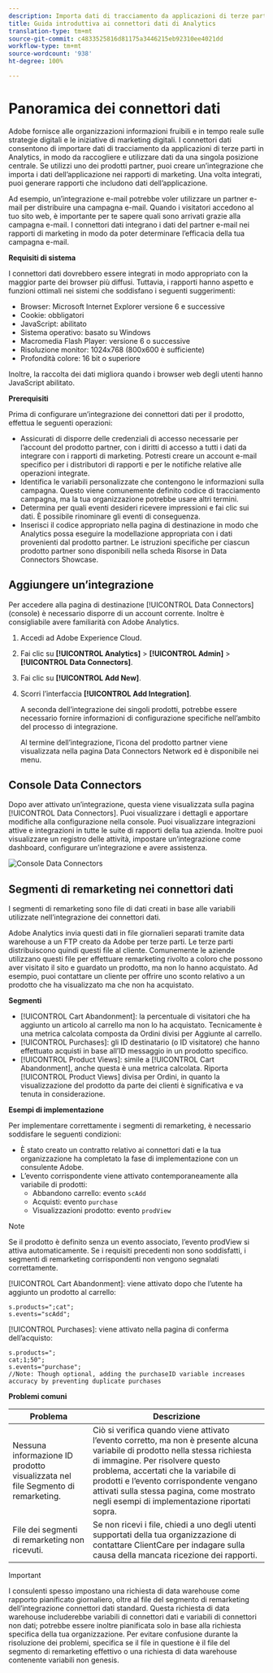 ```yaml
---
description: Importa dati di tracciamento da applicazioni di terze parti in Analytics.
title: Guida introduttiva ai connettori dati di Analytics
translation-type: tm+mt
source-git-commit: c4833525816d81175a3446215eb92310ee4021dd
workflow-type: tm+mt
source-wordcount: '938'
ht-degree: 100%

---
```



# Panoramica dei connettori dati

Adobe fornisce alle organizzazioni informazioni fruibili e in tempo reale sulle strategie digitali e le iniziative di marketing digitali. I connettori dati consentono di importare dati di tracciamento da applicazioni di terze parti in Analytics, in modo da raccogliere e utilizzare dati da una singola posizione centrale. Se utilizzi uno dei prodotti partner, puoi creare un’integrazione che importa i dati dell’applicazione nei rapporti di marketing. Una volta integrati, puoi generare rapporti che includono dati dell’applicazione.

Ad esempio, un’integrazione e-mail potrebbe voler utilizzare un partner e-mail per distribuire una campagna e-mail. Quando i visitatori accedono al tuo sito web, è importante per te sapere quali sono arrivati grazie alla campagna e-mail. I connettori dati integrano i dati del partner e-mail nei rapporti di marketing in modo da poter determinare l’efficacia della tua campagna e-mail.

**Requisiti di sistema**

I connettori dati dovrebbero essere integrati in modo appropriato con la maggior parte dei browser più diffusi. Tuttavia, i rapporti hanno aspetto e funzioni ottimali nei sistemi che soddisfano i seguenti suggerimenti:

* Browser: Microsoft Internet Explorer versione 6 e successive
* Cookie: obbligatori
* JavaScript: abilitato
* Sistema operativo: basato su Windows
* Macromedia Flash Player: versione 6 o successive
* Risoluzione monitor: 1024x768 (800x600 è sufficiente)
* Profondità colore: 16 bit o superiore

Inoltre, la raccolta dei dati migliora quando i browser web degli utenti hanno JavaScript abilitato.

**Prerequisiti**

Prima di configurare un’integrazione dei connettori dati per il prodotto, effettua le seguenti operazioni:

* Assicurati di disporre delle credenziali di accesso necessarie per l’account del prodotto partner, con i diritti di accesso a tutti i dati da integrare con i rapporti di marketing. Potresti creare un account e-mail specifico per i distributori di rapporti e per le notifiche relative alle operazioni integrate.
* Identifica le variabili personalizzate che contengono le informazioni sulla campagna. Questo viene comunemente definito codice di tracciamento campagna, ma la tua organizzazione potrebbe usare altri termini.
* Determina per quali eventi desideri ricevere impressioni e fai clic sui dati. È possibile rinominare gli eventi di conseguenza.
* Inserisci il codice appropriato nella pagina di destinazione in modo che Analytics possa eseguire la modellazione appropriata con i dati provenienti dal prodotto partner. Le istruzioni specifiche per ciascun prodotto partner sono disponibili nella scheda Risorse in Data Connectors Showcase.

## Aggiungere un’integrazione

Per accedere alla pagina di destinazione [!UICONTROL Data Connectors] (console) è necessario disporre di un account corrente. Inoltre è consigliabile avere familiarità con Adobe Analytics.

1. Accedi ad Adobe Experience Cloud.
1. Fai clic su **[!UICONTROL Analytics]** > **[!UICONTROL Admin]** > **[!UICONTROL Data Connectors]**.
1. Fai clic su **[!UICONTROL Add New]**.
1. Scorri l’interfaccia **[!UICONTROL Add Integration]**.

   A seconda dell’integrazione dei singoli prodotti, potrebbe essere necessario fornire informazioni di configurazione specifiche nell’ambito del processo di integrazione.

   Al termine dell’integrazione, l’icona del prodotto partner viene visualizzata nella pagina Data Connectors Network ed è disponibile nei menu.

## Console Data Connectors

Dopo aver attivato un’integrazione, questa viene visualizzata sulla pagina [!UICONTROL Data Connectors]. Puoi visualizzare i dettagli e apportare modifiche alla configurazione nella console. Puoi visualizzare integrazioni attive e integrazioni in tutte le suite di rapporti della tua azienda. Inoltre puoi visualizzare un registro delle attività, impostare un’integrazione come dashboard, configurare un’integrazione e avere assistenza.

![Console Data Connectors](assets/data-connectors-console.png)

## Segmenti di remarketing nei connettori dati

I segmenti di remarketing sono file di dati creati in base alle variabili utilizzate nell’integrazione dei connettori dati.

Adobe Analytics invia questi dati in file giornalieri separati tramite data warehouse a un FTP creato da Adobe per terze parti. Le terze parti distribuiscono quindi questi file al cliente. Comunemente le aziende utilizzano questi file per effettuare remarketing rivolto a coloro che possono aver visitato il sito e guardato un prodotto, ma non lo hanno acquistato. Ad esempio, puoi contattare un cliente per offrire uno sconto relativo a un prodotto che ha visualizzato ma che non ha acquistato.

**Segmenti**

* [!UICONTROL Cart Abandonment]: la percentuale di visitatori che ha aggiunto un articolo al carrello ma non lo ha acquistato. Tecnicamente è una metrica calcolata composta da Ordini divisi per Aggiunte al carrello.
* [!UICONTROL Purchases]: gli ID destinatario (o ID visitatore) che hanno effettuato acquisti in base all’ID messaggio in un prodotto specifico.
* [!UICONTROL Product Views]: simile a [!UICONTROL Cart Abandonment], anche questa è una metrica calcolata. Riporta [!UICONTROL Product Views] divisa per Ordini, in quanto la visualizzazione del prodotto da parte dei clienti è significativa e va tenuta in considerazione.

**Esempi di implementazione**

Per implementare correttamente i segmenti di remarketing, è necessario soddisfare le seguenti condizioni:

* È stato creato un contratto relativo ai connettori dati e la tua organizzazione ha completato la fase di implementazione con un consulente Adobe.
* L’evento corrispondente viene attivato contemporaneamente alla variabile di prodotti:
   * Abbandono carrello: evento `scAdd`
   * Acquisti: evento `purchase`
   * Visualizzazioni prodotto: evento `prodView`

>[!NOTE]
>
>Se il prodotto è definito senza un evento associato, l’evento prodView si attiva automaticamente.
Se i requisiti precedenti non sono soddisfatti, i segmenti di remarketing corrispondenti non vengono segnalati correttamente.

[!UICONTROL Cart Abandonment]: viene attivato dopo che l’utente ha aggiunto un prodotto al carrello:

```
s.products=";cat";
s.events="scAdd";
```

[!UICONTROL Purchases]: viene attivato nella pagina di conferma dell’acquisto:

```
s.products=";
cat;1;50";
s.events="purchase";
//Note: Though optional, adding the purchaseID variable increases accuracy by preventing duplicate purchases
```

**Problemi comuni**

| Problema | Descrizione |
| -----------| ---------- |  
| Nessuna informazione ID prodotto visualizzata nel file Segmento di remarketing. | Ciò si verifica quando viene attivato l’evento corretto, ma non è presente alcuna variabile di prodotto nella stessa richiesta di immagine. Per risolvere questo problema, accertati che la variabile di prodotti e l’evento corrispondente vengano attivati sulla stessa pagina, come mostrato negli esempi di implementazione riportati sopra. |
| File dei segmenti di remarketing non ricevuti. | Se non ricevi i file, chiedi a uno degli utenti supportati della tua organizzazione di contattare ClientCare per indagare sulla causa della mancata ricezione dei rapporti. |


>[!IMPORTANT]
>
>I consulenti spesso impostano una richiesta di data warehouse come rapporto pianificato giornaliero, oltre al file del segmento di remarketing dell’integrazione connettori dati standard. Questa richiesta di data warehouse includerebbe variabili di connettori dati e variabili di connettori non dati; potrebbe essere inoltre pianificata solo in base alla richiesta specifica della tua organizzazione. Per evitare confusione durante la risoluzione dei problemi, specifica se il file in questione è il file del segmento di remarketing effettivo o una richiesta di data warehouse contenente variabili non genesis.
